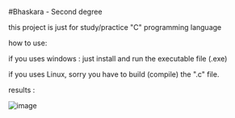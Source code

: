 #Bhaskara - Second degree

this project is just for study/practice "C" programming language

how to use:

if you uses windows : just install and run the executable file (.exe)

if you uses Linux, sorry you have to build (compile) the ".c" file.


results :

![image](https://user-images.githubusercontent.com/53917092/79167722-806b5f00-7dbe-11ea-9731-7b3cd519853a.png)


